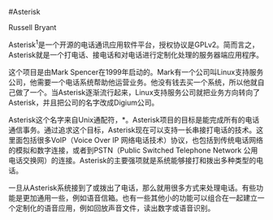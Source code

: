 #Asterisk

Russell Bryant

Asterisk<sup>1</sup>是一个开源的电话通讯应用软件平台，授权协议是GPLv2。简而言之，Asterisk就是一个打电话、接电话和对电话进行定制化处理的服务器端应用程序。

这个项目是由Mark Spencer在1999年启动的。Mark有一个公司叫Linux支持服务公司，他需要一个电话系统帮助他运营业务。他没有钱去买一个系统，所以他就自己做了一个。当Asterisk逐渐流行起来，Linux支持服务公司就把业务方向转向了Asterisk，并且把公司的名字改成Digium公司。

Asterisk这个名字来自Unix通配符，*。Asterisk项目的目标是能完成所有的电话通信事务。通过追求这个目标，Asterisk现在可以支持一长串接打电话的技术。这里面包括很多VoIP（Voice Over IP 网络电话技术）协议，也包括到传统电话网络的模拟和数字连接，或者到PSTN（Public Switched Telephone Network 公用电话交换网）的连接。Asterisk的主要强项就是系统能够接打和拨出多种类型的电话。

一旦从Asterisk系统接到了或拨出了电话，那么就用很多方式来处理电话。有些功能是更加通用一些，例如语音信箱。也有一些其他小的功能可以组合在一起建立一个定制化的语音应用，例如回放声音文件，读出数字或语音识别。